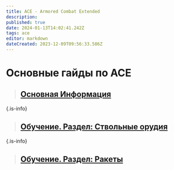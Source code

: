 ```yaml
---
title: ACE - Armored Combat Extended
description: 
published: true
date: 2024-01-13T14:02:41.242Z
tags: ace
editor: markdown
dateCreated: 2023-12-09T09:56:33.586Z
---
```


 # Основные гайды по ACE


> ##  [Основная Информация](/ACE/Основная_Информация)
{.is-info}


> ## [Обучение. Раздел: Ствольные орудия](/ACE/Обучение_Раздел_Ствольные_орудия)
{.is-info}

> ## [Обучение. Раздел: Ракеты](/ACE/new-page)















